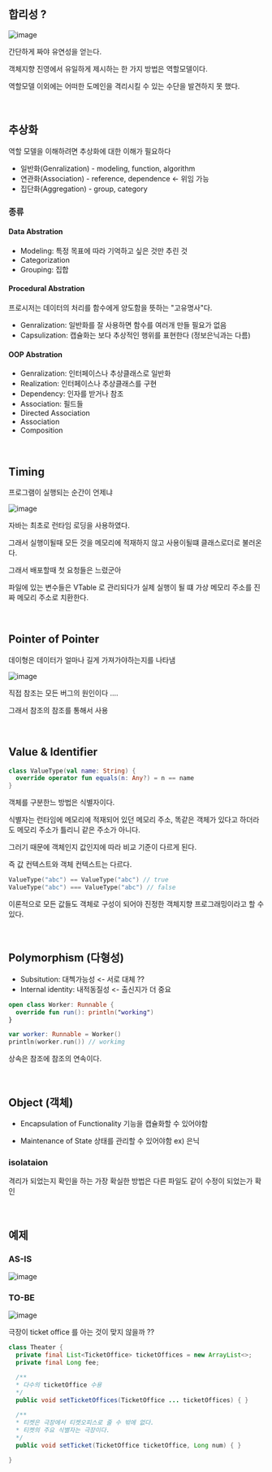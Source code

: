## 합리성 ?
![image](https://user-images.githubusercontent.com/60383031/204104182-a065ab80-a46c-488b-8efa-8ddebf47f2cc.png)


간단하게 짜야 유연성을 얻는다.


객체지향 진영에서 유일하게 제시하는 한 가지 방법은 역할모델이다.

역할모델 이외에는 어떠한 도메인을 격리시킬 수 있는 수단을 발견하지 못 했다.

<br>

## 추상화
역할 모델을 이해하려면 추상화에 대한 이해가 필요하다

- 일반화(Genralization) - modeling, function, algorithm
- 연관화(Association) - reference, dependence <- 위임 가능
- 집단화(Aggregation) - group, category

### 종류
#### Data Abstration
- Modeling: 특정 목표에 따라 기억하고 싶은 것만 추린 것
- Categorization
- Grouping: 집합

#### Procedural Abstration
프로시저는 데이터의 처리를 함수에게 양도함을 뜻하는 "고유명사"다.

- Genralization: 일반화를 잘 사용하면 함수를 여러개 만들 필요가 없음
- Capsulization: 캡슐화는 보다 추상적인 행위를 표현한다 (정보은닉과는 다름)

#### OOP Abstration
- Genralization: 인터페이스나 추상클래스로 일반화
- Realization: 인터페이스나 추상클래스를 구현
- Dependency: 인자를 받거나 참조
- Association: 필드들
- Directed Association
- Association
- Composition

<br>

## Timing
프로그램이 실행되는 순간이 언제냐

![image](https://user-images.githubusercontent.com/60383031/204121746-6e69188f-2fc8-4e06-bf99-25dc93f86bee.png)

자바는 최초로 런타임 로딩을 사용하였다.

그래서 실행이될때 모든 것을 메모리에 적재하지 않고 사용이될떄 클래스로더로 불러온다.

그래서 배포할때 첫 요청들은 느렸군아


파일에 있는 변수들은 VTable 로 관리되다가 실제 실행이 될 떄 가상 메모리 주소를 진짜 메모리 주소로 치환한다.

<br>

## Pointer of Pointer
데이형은 데이터가 얼마나 길게 가져가야하는지를 나타냄

![image](https://user-images.githubusercontent.com/60383031/204122184-717f5c30-b094-44e4-8227-274cf824b162.png)

직접 참조는 모든 버그의 원인이다 ....

그래서 참조의 참조를 통해서 사용

<br>

## Value & Identifier
```kotlin
class ValueType(val name: String) {
  override operator fun equals(n: Any?) = n == name
}
```

객체를 구분한느 방법은 식별자이다.

식별자는 런타임에 메모리에 적재되어 있던 메모리 주소, 똑같은 객체가 있다고 하더라도 메모리 주소가 틀리니 같은 주소가 아니다.

그러기 때문에 객체인지 값인지에 따라 비교 기준이 다르게 된다.

즉 값 컨텍스트와 객체 컨텍스트는 다르다.

```kotlin
ValueType("abc") == ValueType("abc") // true
ValueType("abc") === ValueType("abc") // false
```

이론적으로 모든 값들도 객체로 구성이 되어야 진정한 객체지향 프로그래밍이라고 할 수 있다. 


<br>

## Polymorphism (다형성)
- Subsitution: 대첵가능성 <- 서로 대체 ?? 
- Internal identity: 내적동질성 <- 출신지가 더 중요

```kotlin
open class Worker: Runnable {
  override fun run(): println("working")
}

var worker: Runnable = Worker()
println(worker.run()) // workimg
```

상속은 참조에 참조의 연속이다.

<br>

## Object (객체)
- Encapsulation of Functionality
기능을 캡슐화할 수 있어야함

- Maintenance of State
상태를 관리할 수 있어야함 ex) 은닉

### isolataion
격리가 되었는지 확인을 하는 가장 확실한 방법은 다른 파일도 같이 수정이 되었는가 확인

<br>

## 예제
### AS-IS
![image](https://user-images.githubusercontent.com/60383031/204148658-eb4e4902-707c-47be-a46a-63dc00da11ed.png)


### TO-BE
![image](https://user-images.githubusercontent.com/60383031/204148673-31d880b8-d9e1-4788-bd4b-00ca6f97ed8d.png)

극장이 ticket office 를 아는 것이 맞지 않을까 ??


```java
class Theater {
  private final List<TicketOffice> ticketOffices = new ArrayList<>;
  private final Long fee;

  /**
  * 다수의 ticketOffice 수용
  */
  public void setTicketOffices(TicketOffice ... ticketOffices) { }
  
  /**
  * 티켓은 극장에서 티켓오피스로 줄 수 밖에 없다.
  * 티켓의 주요 식별자는 극장이다.
  */
  public void setTicket(TicketOffice ticketOffice, Long num) { }

}

```






